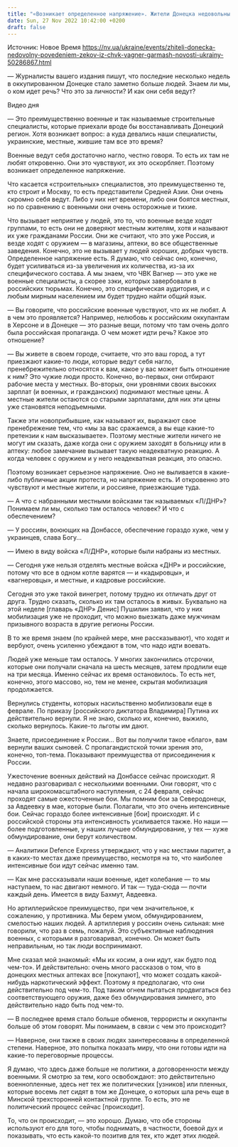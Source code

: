 ```yaml
---
title: "«Возникает определенное напряжение». Жители Донецка недовольны поведением «новопришельцев» — интервью с Гармашем о настроениях в оккупированном городе"
date: Sun, 27 Nov 2022 10:42:00 +0200
draft: false
---
```

Источник: Новое Время https://nv.ua/ukraine/events/zhiteli-donecka-nedovolny-povedeniem-zekov-iz-chvk-vagner-garmash-novosti-ukrainy-50286867.html


— Журналисты вашего издания пишут, что последние несколько недель в оккупированном Донецке стало заметно больше людей. Знаем ли мы, о ком идет речь? Что это за личности? И как они себя ведут?

 Видео дня   

— Это преимущественно военные и так называемые строительные специалисты, которые приехали вроде бы восстанавливать Донецкий регион. Хотя возникает вопрос: а куда девались наши специалисты, украинские, местные, жившие там все это время?

Военные ведут себя достаточно нагло, честно говоря. То есть их там не любят откровенно. Они это чувствуют, их это оскорбляет. Поэтому возникает определенное напряжение.

Что касается «строительных» специалистов, это преимущественно те, кто строит и Москву, то есть представители Средней Азии. Они очень скромно себя ведут. Либо у них нет времени, либо они боятся местных, но по сравнению с военными они очень осторожные и тихие.

Что вызывает неприятие у людей, это то, что военные везде ходят группами, то есть они не доверяют местным жителям, хотя и называют их уже гражданами России. Они же считают, что это уже Россия, и везде ходят с оружием — в магазины, аптеки, во все общественные заведения. Конечно, это не вызывает у людей хороших, добрых чувств. Определенное напряжение есть. Я думаю, что сейчас оно, конечно, будет усиливаться из-за увеличения их количества, из-за их специфического состава. А мы знаем, что ЧВК Вагнер — это уже не военные специалисты, а скорее зэки, которых завербовали в российских тюрьмах. Конечно, это специфическая аудитория, и с любым мирным населением им будет трудно найти общий язык.

— Вы говорите, что российские военные чувствуют, что их не любят. А в чем это проявляется? Например, нелюбовь к российским оккупантам в Херсоне и в Донецке — это разные вещи, потому что там очень долго была российская пропаганда. О чем может идти речь? Какое это отношение?

— Вы живете в своем городе, считаете, что это ваш город, а тут приезжают какие-то люди, которые ведут себя нагло, пренебрежительно относятся к вам, какое у вас может быть отношение к ним? Это чужие люди просто. Конечно, во-первых, они отбирают рабочие места у местных. Во-вторых, они уровнями своих высоких зарплат (и военных, и гражданских) поднимают местные цены. А местные жители остаются со старыми зарплатами, для них эти цены уже становятся неподъемными.

Также эти новоприбывшие, как называют их, выражают свое пренебрежение тем, что «мы за вас сражаемся, а вы еще какие-то претензии к нам высказываете». Поэтому местные жители ничего не могут им сказать, даже когда они с оружием заходят в больницу или в аптеку: любое замечание вызывает такую неадекватную реакцию. А когда человек с оружием и у него неадекватная реакция, это опасно.

Поэтому возникает серьезное напряжение. Оно не выливается в какие-либо публичные акции протеста, но напряжение есть. И откровенно это чувствуют и местные жители, и россияне, приезжающие туда.

— А что с набранными местными войсками так называемых «Л/ДНР»? Понимаем ли мы, сколько там осталось человек? И что с обеспечением?

— У россиян, воюющих на Донбассе, обеспечение гораздо хуже, чем у украинцев, слава Богу…

— Имею в виду войска «Л/ДНР», которые были набраны из местных.

— Сегодня уже нельзя отделять местные войска «ДНР» и российские, потому что все в одном котле варятся — и «кадыровцы», и «вагнеровцы», и местные, и кадровые российские.

Сегодня это уже такой винегрет, потому трудно их отличать друг от друга. Трудно сказать, сколько их там осталось в живых. Буквально на этой неделе [главарь «ДНР» Денис] Пушилин заявил, что у них мобилизация уже не проходит, что можно выезжать даже мужчинам призывного возраста в другие регионы России.

В то же время знаем (по крайней мере, мне рассказывают), что ходят и вербуют, очень усиленно убеждают в том, что надо идти воевать.

Людей уже меньше там осталось. У многих закончились отсрочки, которые они получали сначала на шесть месяцев, затем продлили еще на три месяца. Именно сейчас их время остановилось. То есть нет, конечно, этого массово, но, тем не менее, скрытая мобилизация продолжается.

Вернулись студенты, которых насильственно мобилизовали еще в феврале. По приказу [российского диктатора Владимира] Путина их действительно вернули. Я не знаю, сколько их, конечно, выжило, сколько вернулось. Какие-то льготы им дают.

Знаете, присоединение к России… Вот вы получили такое «благо», вам вернули ваших сыновей. С пропагандистской точки зрения это, конечно, топ-тема. Показывают преимущества от присоединения к России.

Ужесточение военных действий на Донбассе сейчас происходит. Я недавно разговаривал с несколькими военными. Они говорят, что с начала широкомасштабного наступления, с 24 февраля, сейчас проходят самые ожесточенные бои. Мы помним бои за Северодонецк, за Авдеевку в мае, которые были. Полагали, что это очень интенсивные бои. Сейчас гораздо более интенсивные [бои] происходят. И с российской стороны эта интенсивность усиливается также. Но наши — более подготовленные, у наших лучшее обмундирование, у тех — хуже обмундирование, они берут количеством.

— Аналитики Defence Express утверждают, что у нас местами паритет, а в каких-то местах даже преимущество, несмотря на то, что наиболее интенсивные бои идут сейчас именно там.

— Как мне рассказывали наши военные, идет колебание — то мы наступаем, то нас двигают немного. И так — туда-сюда — почти каждый день. Имеется в виду Бахмут, Авдеевка.

Но артиллерийское преимущество, при чем значительное, к сожалению, у противника. Мы берем умом, обмундированием, смелостью наших людей. А артиллерия у россиян очень сильная: мне говорили, что раз в семь, пожалуй. Это субъективные наблюдения военных, с которыми я разговаривал, конечно. Он может быть неправильным, но так люди воспринимают.

Мне сказал мой знакомый: «Мы их косим, а они идут, как будто под чем-то». И действительно: очень много рассказов о том, что в донецких местных аптеках все [покупают], что может создать какой-нибудь наркотический эффект. Поэтому я предполагаю, что они действительно под чем-то. Под таким огнем пытаться продвигаться без соответствующего оружия, даже без обмундирования зимнего, это действительно надо быть под чем-то.

— В последнее время стало больше обменов, террористы и оккупанты больше об этом говорят. Мы понимаем, в связи с чем это происходит?

— Наверное, они также в своих людях заинтересованы в определенной степени. Наверное, это попытка показать миру, что они готовы идти на какие-то переговорные процессы.

Я думаю, что здесь даже больше не политики, а договоренности между военными. Я смотрю за тем, кого освобождают: это действительно военнопленные, здесь нет тех же политических [узников] или пленных, которые восемь лет сидят в том же Донецке, о которых шла речь еще в Минской трехсторонней контактной группе. То есть, это не политический процесс сейчас [происходит].

То, что он происходит, — это хорошо. Думаю, что обе стороны используют его для того, чтобы поднимать, в частности, боевой дух и показывать, что есть какой-то позитив для тех, кто ждет этих людей.
